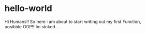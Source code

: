 # hello-world

Hi Humans!!
So here i am about to start writing out my first Function, posibble OOP!!
Im stoked...
